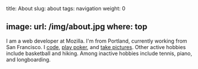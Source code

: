 title: About
slug: about
tags: navigation
weight: 0

image:
    url: /img/about.jpg
    where: top
---

I am a web developer at Mozilla. I'm from Portland, currently working from San
Francisco. I [code](https://github.com/ngokevin), [play
poker](http://ngokevin/com/blog/tags/poker), and [take
pictures](http://ngokevin.com/photography). Other active hobbies include
basketball and hiking. Among inactive hobbies include tennis, piano, and
longboarding.
